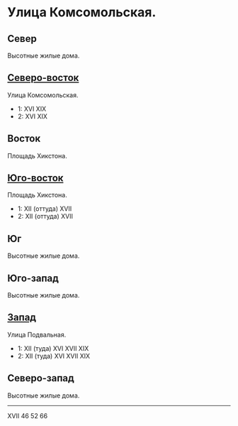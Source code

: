 # Улица Комсомольская.

## Север

Высотные жилые дома.

## [Северо-восток](./500060.md)

Улица Комсомольская.

* 1:    XVI XIX
* 2:    XVI XIX

## Восток

Площадь Хикстона.

## [Юго-восток](./500070.md)

Площадь Хикстона.

* 1:    XII (оттуда)    XVII
* 2:    XII (оттуда)    XVII

## Юг

Высотные жилые дома.

## Юго-запад

Высотные жилые дома.

## [Запад](./350065.md)

Улица Подвальная.

* 1:    XII (туда)  XVI XVII    XIX
* 2:    XII (туда)  XVI XVII    XIX

## Северо-запад

Высотные жилые дома.

----

XVII    46  52  66
